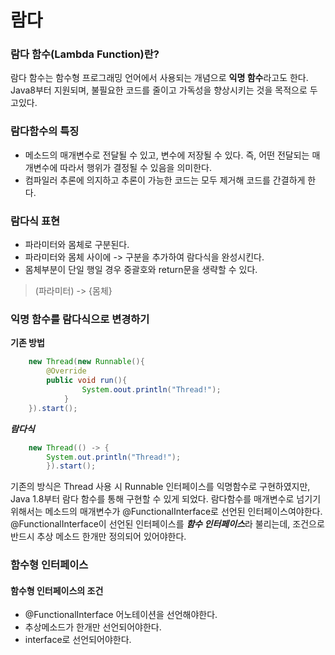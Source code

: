 # 람다

### 람다 함수(Lambda Function)란?
람다 함수는 함수형 프로그래밍 언어에서 사용되는 개념으로 **익명 함수**라고도 한다.
Java8부터 지원되며, 불필요한 코드를 줄이고 가독성을 향상시키는 것을 목적으로 두고있다.

### 람다함수의 특징
+ 메소드의 매개변수로 전달될 수 있고, 변수에 저장될 수 있다. 즉, 어떤 전달되는 매개변수에 따라서 행위가 결정될 수 있음을 의미한다.
+ 컴파일러 추론에 의지하고 추론이 가능한 코드는 모두 제거해 코드를 간결하게 한다.

### 람다식 표현
+ 파라미터와 몸체로 구분된다.
+ 파라미터와 몸체 사이에 -> 구분을 추가하여 람다식을 완성시킨다.
+ 몸체부분이 단일 행일 경우 중괄호와 return문을 생략할 수 있다.
> (파라미터) -> {몸체}

### 익명 함수를 람다식으로 변경하기
**기존 방법**
```java
    new Thread(new Runnable(){
        @Override
        public void run(){
                System.oout.println("Thread!");
            }
    }).start();
```

***람다식***
```java
    new Thread(() -> {
        System.out.println("Thread!");
        }).start();
```

기존의 방식은 Thread 사용 시 Runnable 인터페이스를 익명함수로 구현하였지만, Java 1.8부터 람다 함수를 통해 구현할 수 있게 되었다.
람다함수를 매개변수로 넘기기 위해서는 메소드의 매개변수가 @FunctionalInterface로 선언된 인터페이스여야한다.
@FunctionalInterface이 선언된 인터페이스를 ***함수 인터페이스***라 불리는데, 조건으로 반드시 추상 메소드 한개만 정의되어 있어야한다.

### 함수형 인터페이스
#### 함수형 인터페이스의 조건
+ @FunctionalInterface 어노테이션을 선언해야한다.
+ 추상메소드가 한개만 선언되어야한다.
+ interface로 선언되어야한다.